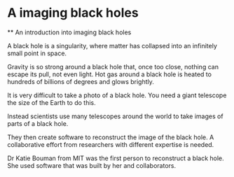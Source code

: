 A imaging black holes
=============================
** An introduction into imaging black holes

A black hole is a singularity, where matter has collapsed into an infinitely small point in space.

Gravity is so strong around a black hole that, once too close, nothing can escape its pull, not even light. 
Hot gas around a black hole is heated to hundreds of billions of degrees and glows brightly.

It is very difficult to take a photo of a black hole. You need a giant telescope the size of the Earth to do this.

Instead scientists use many telescopes around the world to take images of parts of a black hole.

They then create software to reconstruct the image of the black hole. A collaborative effort from researchers with different expertise is needed.

Dr Katie Bouman from MIT was the first person to reconstruct a black hole. She used software that was built by her and collaborators.
